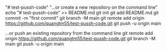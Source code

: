 "# test-pussh-code" 
"…or create a new repository on the command line"
echo "# test-pussh-code" >> README.md
git init
git add README.md
git commit -m "first commit"
git branch -M main
git remote add origin https://github.com/quangtm55/test-pussh-code.git
git push -u origin main

…or push an existing repository from the command line
git remote add origin https://github.com/quangtm55/test-pussh-code.git
git branch -M main
git push -u origin main